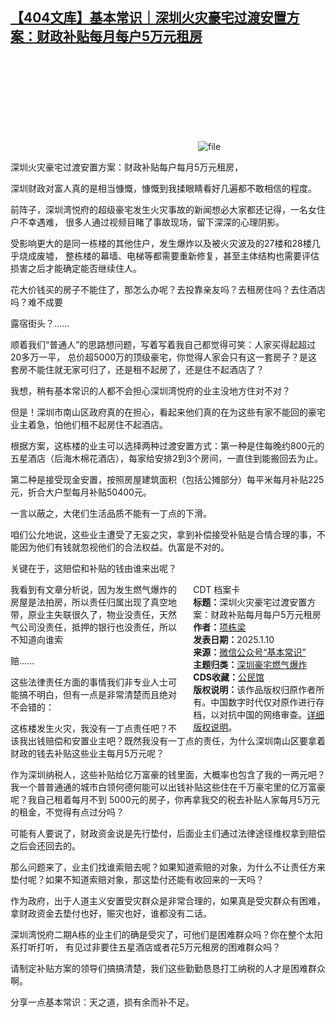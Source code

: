 <!--1736439978000-->
[【404文库】基本常识｜深圳火灾豪宅过渡安置方案：财政补贴每月每户5万元租房](https://chinadigitaltimes.net/chinese/714832.html)
------

<p><img decoding="async" src="data:image/svg+xml,%3Csvg%20xmlns='http://www.w3.org/2000/svg'%20viewBox='0%200%200%200'%3E%3C/svg%3E" alt="file" data-lazy-src="https://chinadigitaltimes.net/chinese/files/2025/01/image-1736439730815.png"><noscript><img decoding="async" src="https://chinadigitaltimes.net/chinese/files/2025/01/image-1736439730815.png" alt="file"></noscript></p><p>深圳火灾豪宅过渡安置方案：财政补贴每户每月5万元租房，</p><p>深圳财政对富人真的是相当慷慨，慷慨到我揉眼睛看好几遍都不敢相信的程度。</p><p>前阵子，深圳湾悦府的超级豪宅发生火灾事故的新闻想必大家都还记得，一名女住户不幸遇难， 很多人通过视频目睹了事故现场，留下深深的心理阴影。</p><p>受影响更大的是同一栋楼的其他住户，发生爆炸以及被火灾波及的27楼和28楼几乎烧成废墟， 整栋楼的幕墙、电梯等都需要重新修复，甚至主体结构也需要评估损害之后才能确定能否继续住人。</p><p>花大价钱买的房子不能住了，那怎么办呢？去投靠亲友吗？去租房住吗？去住酒店吗？难不成要</p><p>露宿街头？……</p><p>顺着我们“普通人”的思路想问题，写着写着我自己都觉得可笑：人家买得起超过20多万一平， 总价超5000万的顶级豪宅，你觉得人家会只有这一套房子？是这套房不能住就无家可归了，还是租不起房了，还是住不起酒店了？</p><p>我想，稍有基本常识的人都不会担心深圳湾悦府的业主没地方住对不对？</p><p>但是！深圳市南山区政府真的在担心，看起来他们真的在为这些有家不能回的豪宅业主着急，怕他们租不起房住不起酒店。</p><p>根据方案，这栋楼的业主可以选择两种过渡安置方式：第一种是住每晚约800元的五星酒店（后海木棉花酒店），每家给安排2到3个房间，一直住到能搬回去为止。</p><p>第二种是接受现金安置，按照房屋建筑面积（包括公摊部分）每平米每月补贴225元，折合大户型每月补贴50400元。</p><p>一言以蔽之，大佬们生活品质不能有一丁点的下滑。</p><p>咱们公允地说，这些业主遭受了无妄之灾，拿到补偿接受补贴是合情合理的事，不能因为他们有钱就忽视他们的合法权益。仇富是不对的。</p><p>关键在于，这赔偿和补贴的钱由谁来出呢？</p><div style="width:42%;float:right;padding-left:20px;"><div class="su-spoiler su-spoiler-style-fancy su-spoiler-icon-chevron-circle" data-scroll-offset="0" data-anchor-in-url="no"><div class="su-spoiler-title" tabindex="0" role="button"><span class="su-spoiler-icon"></span>CDT 档案卡</div><div class="su-spoiler-content su-u-clearfix su-u-trim"><strong>标题：</strong>深圳火灾豪宅过渡安置方案：财政补贴每月每户5万元租房<br><strong>作者：</strong><a href="https://chinadigitaltimes.net/space/基本常识" target="_blank">项栋梁</a><br><strong>发表日期：</strong>2025.1.10<br><strong>来源：</strong><a href="https://mp.weixin.qq.com/s/dMY07hJE6fx78Q5ejk4y1g" target="_blank">微信公众号“基本常识”</a><br><strong>主题归类：</strong><a href="https://chinadigitaltimes.net/space/深圳豪宅燃气爆炸" target="_blank">深圳豪宅燃气爆炸</a><br><strong>CDS收藏：</strong><a href="https://chinadigitaltimes.net/space/%E5%85%AC%E6%B0%91%E9%A6%86" target="_blank" rel="noopener">公民馆</a><br><strong>版权说明：</strong>该作品版权归原作者所有。中国数字时代仅对原作进行存档，以对抗中国的网络审查。<a href="https://chinadigitaltimes.net/chinese/copyright">详细版权说明</a>。</div></div></div><p>我看到有文章分析说，因为发生燃气爆炸的房屋是法拍房，所以责任归属出现了真空地带，原业主失联很久了，物业没责任，天然气公司没责任，抵押的银行也没责任，所以不知道向谁索</p><p>赔……</p><p>这些法律责任方面的事情我们非专业人士可能搞不明白，但有一点是非常清楚而且绝对不会错的：</p><p>这栋楼发生火灾，我没有一丁点责任吧？不该我出钱赔偿和安置业主吧？既然我没有一丁点的责任，为什么深圳南山区要拿着财政的钱去补贴这些业主每月5万元呢？</p><p>作为深圳纳税人，这些补贴给亿万富豪的钱里面，大概率也包含了我的一两元吧？我一个普普通通的城市白领何德何能可以出钱补贴这些住在千万豪宅里的亿万富豪呢？我自己租着每月不到 5000元的房子，你再拿我交的税去补贴人家每月5万元的租金，不觉得有点过分吗？</p><p>可能有人要说了，财政资金说是先行垫付，后面业主们通过法律途径维权拿到赔偿之后会还回去的。</p><p>那么问题来了，业主们找谁索赔去呢？如果知道索赔的对象，为什么不让责任方来垫付呢？如果不知道索赔对象，那这垫付还能有收回来的一天吗？</p><p>作为政府，出于人道主义安置受灾群众是非常合理的，如果真是受灾群众有困难，拿财政资金去垫付也好，赈灾也好，谁都没有二话。</p><p>深圳湾悦府二期A栋的业主们的确是受灾了，可他们是困难群众吗？你在整个太阳系打听打听， 有见过非要住五星酒店或者花5万元租房的困难群众吗？</p><p>请制定补贴方案的领导们搞搞清楚，我们这些勤勤恳恳打工纳税的人才是困难群众啊。</p><p>分享一点基本常识：天之道，损有余而补不足。</p><div class="addtoany_share_save_container addtoany_content addtoany_content_bottom"><div class="a2a_kit a2a_kit_size_32 addtoany_list" data-a2a-url="https://chinadigitaltimes.net/chinese/714832.html" data-a2a-title="【404文库】基本常识｜深圳火灾豪宅过渡安置方案：财政补贴每月每户5万元租房"><a class="a2a_button_facebook" href="https://www.addtoany.com/add_to/facebook?linkurl=https%3A%2F%2Fchinadigitaltimes.net%2Fchinese%2F714832.html&amp;linkname=%E3%80%90404%E6%96%87%E5%BA%93%E3%80%91%E5%9F%BA%E6%9C%AC%E5%B8%B8%E8%AF%86%EF%BD%9C%E6%B7%B1%E5%9C%B3%E7%81%AB%E7%81%BE%E8%B1%AA%E5%AE%85%E8%BF%87%E6%B8%A1%E5%AE%89%E7%BD%AE%E6%96%B9%E6%A1%88%EF%BC%9A%E8%B4%A2%E6%94%BF%E8%A1%A5%E8%B4%B4%E6%AF%8F%E6%9C%88%E6%AF%8F%E6%88%B75%E4%B8%87%E5%85%83%E7%A7%9F%E6%88%BF" title="Facebook" rel="nofollow noopener" target="_blank"></a><a class="a2a_button_twitter" href="https://www.addtoany.com/add_to/twitter?linkurl=https%3A%2F%2Fchinadigitaltimes.net%2Fchinese%2F714832.html&amp;linkname=%E3%80%90404%E6%96%87%E5%BA%93%E3%80%91%E5%9F%BA%E6%9C%AC%E5%B8%B8%E8%AF%86%EF%BD%9C%E6%B7%B1%E5%9C%B3%E7%81%AB%E7%81%BE%E8%B1%AA%E5%AE%85%E8%BF%87%E6%B8%A1%E5%AE%89%E7%BD%AE%E6%96%B9%E6%A1%88%EF%BC%9A%E8%B4%A2%E6%94%BF%E8%A1%A5%E8%B4%B4%E6%AF%8F%E6%9C%88%E6%AF%8F%E6%88%B75%E4%B8%87%E5%85%83%E7%A7%9F%E6%88%BF" title="Twitter" rel="nofollow noopener" target="_blank"></a><a class="a2a_button_telegram" href="https://www.addtoany.com/add_to/telegram?linkurl=https%3A%2F%2Fchinadigitaltimes.net%2Fchinese%2F714832.html&amp;linkname=%E3%80%90404%E6%96%87%E5%BA%93%E3%80%91%E5%9F%BA%E6%9C%AC%E5%B8%B8%E8%AF%86%EF%BD%9C%E6%B7%B1%E5%9C%B3%E7%81%AB%E7%81%BE%E8%B1%AA%E5%AE%85%E8%BF%87%E6%B8%A1%E5%AE%89%E7%BD%AE%E6%96%B9%E6%A1%88%EF%BC%9A%E8%B4%A2%E6%94%BF%E8%A1%A5%E8%B4%B4%E6%AF%8F%E6%9C%88%E6%AF%8F%E6%88%B75%E4%B8%87%E5%85%83%E7%A7%9F%E6%88%BF" title="Telegram" rel="nofollow noopener" target="_blank"></a><a class="a2a_button_reddit" href="https://www.addtoany.com/add_to/reddit?linkurl=https%3A%2F%2Fchinadigitaltimes.net%2Fchinese%2F714832.html&amp;linkname=%E3%80%90404%E6%96%87%E5%BA%93%E3%80%91%E5%9F%BA%E6%9C%AC%E5%B8%B8%E8%AF%86%EF%BD%9C%E6%B7%B1%E5%9C%B3%E7%81%AB%E7%81%BE%E8%B1%AA%E5%AE%85%E8%BF%87%E6%B8%A1%E5%AE%89%E7%BD%AE%E6%96%B9%E6%A1%88%EF%BC%9A%E8%B4%A2%E6%94%BF%E8%A1%A5%E8%B4%B4%E6%AF%8F%E6%9C%88%E6%AF%8F%E6%88%B75%E4%B8%87%E5%85%83%E7%A7%9F%E6%88%BF" title="Reddit" rel="nofollow noopener" target="_blank"></a><a class="a2a_button_whatsapp" href="https://www.addtoany.com/add_to/whatsapp?linkurl=https%3A%2F%2Fchinadigitaltimes.net%2Fchinese%2F714832.html&amp;linkname=%E3%80%90404%E6%96%87%E5%BA%93%E3%80%91%E5%9F%BA%E6%9C%AC%E5%B8%B8%E8%AF%86%EF%BD%9C%E6%B7%B1%E5%9C%B3%E7%81%AB%E7%81%BE%E8%B1%AA%E5%AE%85%E8%BF%87%E6%B8%A1%E5%AE%89%E7%BD%AE%E6%96%B9%E6%A1%88%EF%BC%9A%E8%B4%A2%E6%94%BF%E8%A1%A5%E8%B4%B4%E6%AF%8F%E6%9C%88%E6%AF%8F%E6%88%B75%E4%B8%87%E5%85%83%E7%A7%9F%E6%88%BF" title="WhatsApp" rel="nofollow noopener" target="_blank"></a><a class="a2a_button_email" href="https://www.addtoany.com/add_to/email?linkurl=https%3A%2F%2Fchinadigitaltimes.net%2Fchinese%2F714832.html&amp;linkname=%E3%80%90404%E6%96%87%E5%BA%93%E3%80%91%E5%9F%BA%E6%9C%AC%E5%B8%B8%E8%AF%86%EF%BD%9C%E6%B7%B1%E5%9C%B3%E7%81%AB%E7%81%BE%E8%B1%AA%E5%AE%85%E8%BF%87%E6%B8%A1%E5%AE%89%E7%BD%AE%E6%96%B9%E6%A1%88%EF%BC%9A%E8%B4%A2%E6%94%BF%E8%A1%A5%E8%B4%B4%E6%AF%8F%E6%9C%88%E6%AF%8F%E6%88%B75%E4%B8%87%E5%85%83%E7%A7%9F%E6%88%BF" title="Email" rel="nofollow noopener" target="_blank"></a><a class="a2a_button_copy_link" href="https://www.addtoany.com/add_to/copy_link?linkurl=https%3A%2F%2Fchinadigitaltimes.net%2Fchinese%2F714832.html&amp;linkname=%E3%80%90404%E6%96%87%E5%BA%93%E3%80%91%E5%9F%BA%E6%9C%AC%E5%B8%B8%E8%AF%86%EF%BD%9C%E6%B7%B1%E5%9C%B3%E7%81%AB%E7%81%BE%E8%B1%AA%E5%AE%85%E8%BF%87%E6%B8%A1%E5%AE%89%E7%BD%AE%E6%96%B9%E6%A1%88%EF%BC%9A%E8%B4%A2%E6%94%BF%E8%A1%A5%E8%B4%B4%E6%AF%8F%E6%9C%88%E6%AF%8F%E6%88%B75%E4%B8%87%E5%85%83%E7%A7%9F%E6%88%BF" title="Copy Link" rel="nofollow noopener" target="_blank"></a><a class="a2a_dd addtoany_share_save addtoany_share" href="https://www.addtoany.com/share"></a></div></div>
